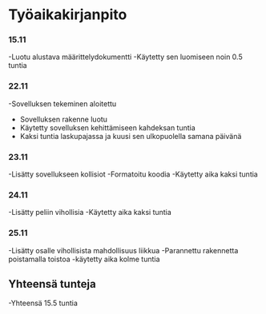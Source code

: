 # Työaikakirjanpito
### 15.11
-Luotu alustava määrittelydokumentti
-Käytetty sen luomiseen noin 0.5 tuntia

### 22.11
-Sovelluksen tekeminen aloitettu
- Sovelluksen rakenne luotu
- Käytetty sovelluksen kehittämiseen kahdeksan tuntia
- Kaksi tuntia laskupajassa ja kuusi sen ulkopuolella samana päivänä

### 23.11
-Lisätty sovellukseen kollisiot
-Formatoitu koodia
-Käytetty aika kaksi tuntia

### 24.11
-Lisätty peliin vihollisia
-Käytetty aika kaksi tuntia

### 25.11
-Lisätty osalle vihollisista mahdollisuus liikkua
-Parannettu rakennetta poistamalla toistoa
-käytetty aika kolme tuntia

## Yhteensä tunteja
-Yhteensä 15.5 tuntia